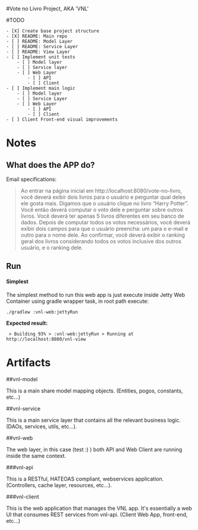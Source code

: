 #Vote no Livro Project, AKA 'VNL'

#TODO

    - [X] Create base project structure
    - [X] README: Main repo
    - [ ] README: Model Layer
    - [ ] README: Service Layer
    - [ ] README: View Layer
    - [ ] Implement unit tests
        - [ ] Model layer
        - [ ] Service layer
        - [ ] Web Layer
            - [ ] API
            - [ ] Client
    - [ ] Implement main logic
        - [ ] Model layer
        - [ ] Service Layer
        - [ ] Web Layer
            - [ ] API
            - [ ] Client
    - [ ] Client Front-end visual improvements                 

# Notes

## What does the APP do?

Email specifications:   

> Ao entrar na página inicial em http://localhost:8080/vote-no-livro, você deverá exibir dois livros para o usuário e perguntar qual deles ele gosta mais. Digamos que o usuário clique no livro “Harry Potter”. Você então deverá computar o voto dele e perguntar sobre outros livros.  Você deverá ter apenas 5 livros diferentes em seu banco de dados. Depois de computar todos os votos necessários, você deverá exibir dois campos para que o usuário preencha: um para o e-mail e outro para o nome dele. Ao confirmar, você deverá exibir o ranking geral dos livros considerando todos os votos inclusive dos outros usuário, e o ranking dele.

## Run

#### Simplest

The simplest method to run this web app is just execute inside Jetty Web Container using gradle wrapper task, in root path execute:

```
./gradlew :vnl-web:jettyRun

```

**Expected result:**

```
 > Building 93% > :vnl-web:jettyRun > Running at http://localhost:8080/vnl-view
```

# Artifacts

##vnl-model

This is a main share model mapping objects. (Entities, pogos, constants, etc...)

##vnl-service

This is a main service layer that contains all the relevant business logic. (DAOs, services, utils, etc...).

##vnl-web

The web layer, in this case (test :) ) both API and Web Client are running inside the same context.

###vnl-api

This is a RESTful, HATEOAS compliant, webservices application. (Controllers, cache layer, resources, etc...).

###vnl-client

This is the web application that manages the VNL app. It's essentially a web UI that consumes REST services from vnl-api. (Client Web App, front-end, etc...)